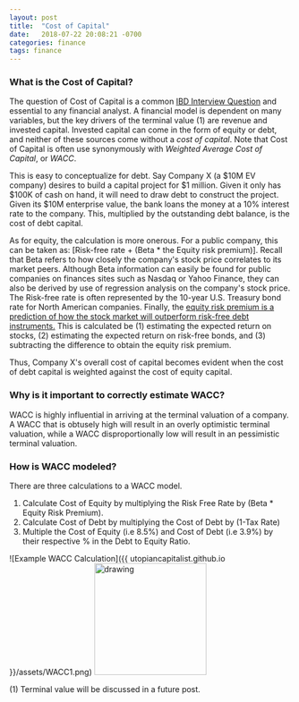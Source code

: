 ```yaml
---
layout: post
title:  "Cost of Capital"
date:   2018-07-22 20:08:21 -0700
categories: finance
tags: finance
---
```

### What is the Cost of Capital?

The question of Cost of Capital is a common [IBD Interview Question](https://utopiancapitalist.github.io/finance/2018/06/22/interview-questions-3.html) and essential to any financial analyst. A financial model is dependent on many variables, but the key drivers of the terminal value (1) are revenue and invested capital. Invested capital can come in the form of equity or debt, and neither of these sources come without a _cost of capital_. Note that Cost of Capital is often use synonymously with _Weighted Average Cost of Capital_, or _WACC_.

This is easy to conceptualize for debt. Say Company X (a $10M EV company) desires to build a capital project for $1 million. Given it only has $100K of cash on hand, it will need to draw debt to construct the project. Given its $10M enterprise value, the bank loans the money at a 10% interest rate to the company. This, multiplied by the outstanding debt balance, is the cost of debt capital.

As for equity, the calculation is more onerous. For a public company, this can be taken as: [Risk-free rate + (Beta * the Equity risk premium)]. Recall that Beta refers to how closely the company's stock price correlates to its market peers. Although Beta information can easily be found for public companies on finances sites such as Nasdaq or Yahoo Finance, they can also be derived by use of regression analysis on the company's stock price. The Risk-free rate is often represented by the 10-year U.S. Treasury bond rate for North American companies. Finally, the [equity risk premium is a prediction of how the stock market will outperform risk-free debt instruments.](https://www.investopedia.com/investing/calculating-equity-risk-premium/) This is calculated be (1) estimating the expected return on stocks, (2) estimating the expected return on risk-free bonds, and (3) subtracting the difference to obtain the equity risk premium.

Thus, Company X's overall cost of capital becomes evident when the cost of debt capital is weighted against the cost of equity capital.

### Why is it important to correctly estimate WACC?
WACC is highly influential in arriving at the terminal valuation of a company. A WACC that is obtusely high will result in an overly optimistic terminal valuation, while a WACC disproportionally low will result in an pessimistic terminal valuation.

### How is WACC modeled?

There are three calculations to a WACC model.

1. Calculate Cost of Equity by multiplying the Risk Free Rate by (Beta * Equity Risk Premium).
2. Calculate Cost of Debt by multiplying the Cost of Debt by (1-Tax Rate)
3. Multiple the Cost of Equity (i.e 8.5%) and Cost of Debt (i.e 3.9%) by their respective % in the Debt to Equity Ratio.

![Example WACC Calculation]({{ utopiancapitalist.github.io }}/assets/WACC1.png)
<img src="/https://raw.githubusercontent.com/Utopiancapitalist/utopiancapitalist.github.io/master/assets/WACC1.png" alt="drawing" width="200"/>

(1) Terminal value will be discussed in a future post.
